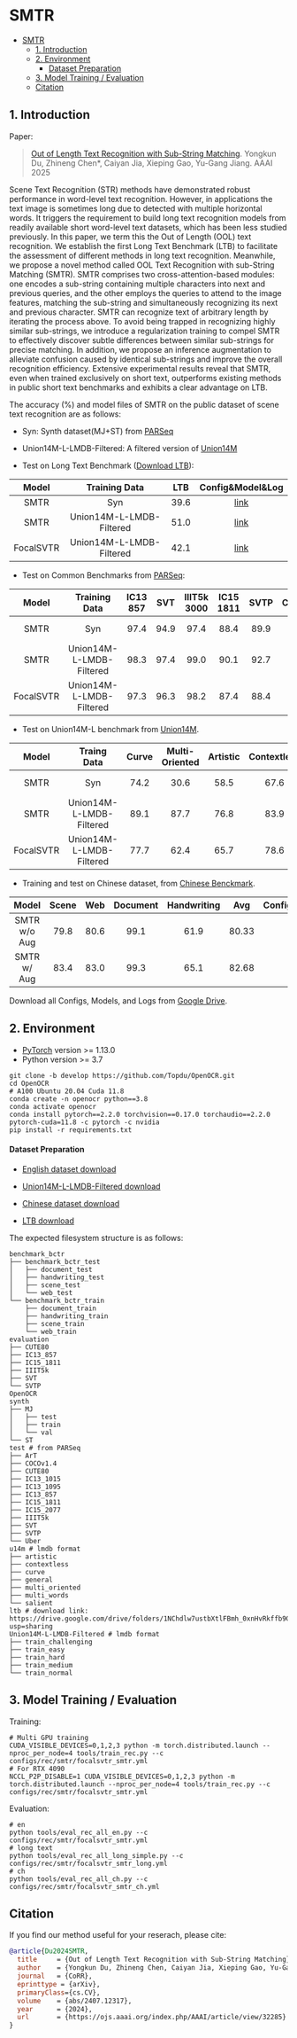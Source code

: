 # SMTR

- [SMTR](#smtr)
  - [1. Introduction](#1-introduction)
  - [2. Environment](#2-environment)
    - [Dataset Preparation](#dataset-preparation)
  - [3. Model Training / Evaluation](#3-model-training--evaluation)
  - [Citation](#citation)

<a name="1"></a>

## 1. Introduction

Paper:

> [Out of Length Text Recognition with Sub-String Matching](https://ojs.aaai.org/index.php/AAAI/article/view/32285).
> Yongkun Du, Zhineng Chen\*, Caiyan Jia, Xieping Gao, Yu-Gang Jiang.
> AAAI 2025

<a name="model"></a>
Scene Text Recognition (STR) methods have demonstrated robust performance in word-level text recognition. However, in applications the text image is sometimes long due to detected with multiple horizontal words. It triggers the requirement to build long text recognition models from readily available short word-level text datasets, which has been less studied previously. In this paper, we term this the Out of Length (OOL) text recognition. We establish the first Long Text Benchmark (LTB) to facilitate the assessment of different methods in long text recognition. Meanwhile, we propose a novel method called OOL Text Recognition with sub-String Matching (SMTR). SMTR comprises two cross-attention-based modules: one encodes a sub-string containing multiple characters into next and previous queries, and the other employs the queries to attend to the image features, matching the sub-string and simultaneously recognizing its next and previous character. SMTR can recognize text of arbitrary length by iterating the process above. To avoid being trapped in recognizing highly similar sub-strings, we introduce a regularization training to compel SMTR to effectively discover subtle differences between similar sub-strings for precise matching. In addition, we propose an inference augmentation to alleviate confusion caused by identical sub-strings and improve the overall recognition efficiency. Extensive experimental results reveal that SMTR, even when trained exclusively on short text, outperforms existing methods in public short text benchmarks and exhibits a clear advantage on LTB.

The accuracy (%) and model files of SMTR on the public dataset of scene text recognition are as follows:

- Syn: Synth dataset(MJ+ST) from [PARSeq](https://github.com/baudm/parseq)

- Union14M-L-LMDB-Filtered: A filtered version of [Union14M](https://github.com/Mountchicken/Union14M/)

- Test on Long Text Benchmark ([Download LTB](https://drive.google.com/drive/folders/1NChdlw7ustbXtlFBmh_0xnHvRkffb9Ge?usp=sharing)):

|   Model   |      Training Data       | LTB  |                                        Config&Model&Log                                         |
| :-------: | :----------------------: | :--: | :---------------------------------------------------------------------------------------------: |
|   SMTR    |           Syn            | 39.6 |  [link](https://drive.google.com/drive/folders/11SplakPPOFDMhPixv7ABNgjeTg4jKyfU?usp=sharing)   |
|   SMTR    | Union14M-L-LMDB-Filtered | 51.0 | [link](https://drive.google.com/drive/folders/1-K5O0d0q9fhY5fJvU6nn5fFFtSMnbE_-?usp=drive_link) |
| FocalSVTR | Union14M-L-LMDB-Filtered | 42.1 |  [link](https://drive.google.com/drive/folders/100xF5wFr7xSCVBYM1h_0d_8xv5Qeqobp?usp=sharing)   |

- Test on Common Benchmarks from [PARSeq](https://github.com/baudm/parseq):

|   Model   |      Training Data       | IC13<br/>857 | SVT  | IIIT5k<br/>3000 | IC15<br/>1811 | SVTP | CUTE80 |  Avg  |    Config&Model&Log     |
| :-------: | :----------------------: | :----------: | :--: | :-------------: | :-----------: | :--: | :----: | :---: | :---------------------: |
|   SMTR    |           Syn            |     97.4     | 94.9 |      97.4       |     88.4      | 89.9 |  96.2  | 94.02 | Same as the above table |
|   SMTR    | Union14M-L-LMDB-Filtered |     98.3     | 97.4 |      99.0       |     90.1      | 92.7 |  97.9  | 95.90 | Same as the above table |
| FocalSVTR | Union14M-L-LMDB-Filtered |     97.3     | 96.3 |      98.2       |     87.4      | 88.4 |  96.2  | 93.97 | Same as the above table |

- Test on Union14M-L benchmark from [Union14M](https://github.com/Mountchicken/Union14M/).

|   Model   |       Traing Data        | Curve | Multi-<br/>Oriented | Artistic | Contextless | Salient | Multi-<br/>word | General |  Avg  |    Config&Model&Log     |
| :-------: | :----------------------: | :---: | :-----------------: | :------: | :---------: | :-----: | :-------------: | :-----: | :---: | :---------------------: |
|   SMTR    |           Syn            | 74.2  |        30.6         |   58.5   |    67.6     |  79.6   |      75.1       |  67.9   | 64.79 | Same as the above table |
|   SMTR    | Union14M-L-LMDB-Filtered | 89.1  |        87.7         |   76.8   |    83.9     |  84.6   |      89.3       |  83.7   | 85.00 | Same as the above table |
| FocalSVTR | Union14M-L-LMDB-Filtered | 77.7  |        62.4         |   65.7   |    78.6     |  71.6   |      81.3       |  79.2   | 73.80 | Same as the above table |

- Training and test on Chinese dataset, from [Chinese Benckmark](https://github.com/FudanVI/benchmarking-chinese-text-recognition).

|     Model     | Scene | Web  | Document | Handwriting |  Avg  |                                        Config&Model&Log                                         |
| :-----------: | :---: | :--: | :------: | :---------: | :---: | :---------------------------------------------------------------------------------------------: |
| SMTR  w/o Aug | 79.8  | 80.6 |   99.1   |    61.9     | 80.33 | [link](https://drive.google.com/drive/folders/1v8CK5GIu7wunnD5jFh2bLbusjyHeban5?usp=drive_link) |
|  SMTR w/ Aug  | 83.4  | 83.0 |   99.3   |    65.1     | 82.68 | [link](https://drive.google.com/drive/folders/1SQnwSm0bOBQ0eMKKD08F_4Blkjie_3la?usp=drive_link) |

Download all Configs, Models, and Logs from [Google Drive](https://drive.google.com/drive/folders/1dCuaWwCLP9xIHgy-7NtpeDLOvgk9NoKE?usp=drive_link).

<a name="2"></a>

## 2. Environment

- [PyTorch](http://pytorch.org/) version >= 1.13.0
- Python version >= 3.7

```shell
git clone -b develop https://github.com/Topdu/OpenOCR.git
cd OpenOCR
# A100 Ubuntu 20.04 Cuda 11.8
conda create -n openocr python==3.8
conda activate openocr
conda install pytorch==2.2.0 torchvision==0.17.0 torchaudio==2.2.0 pytorch-cuda=11.8 -c pytorch -c nvidia
pip install -r requirements.txt
```

#### Dataset Preparation

- [English dataset download](https://github.com/baudm/parseq)

- [Union14M-L-LMDB-Filtered download](https://drive.google.com/drive/folders/1OlDWJZgvd6s4S09S3IGeAI90jI0i7AB_?usp=sharing)

- [Chinese dataset download](https://github.com/fudanvi/benchmarking-chinese-text-recognition#download)

- [LTB download](https://drive.google.com/drive/folders/1NChdlw7ustbXtlFBmh_0xnHvRkffb9Ge?usp=sharing)

The expected filesystem structure is as follows:

```
benchmark_bctr
├── benchmark_bctr_test
│   ├── document_test
│   ├── handwriting_test
│   ├── scene_test
│   └── web_test
└── benchmark_bctr_train
    ├── document_train
    ├── handwriting_train
    ├── scene_train
    └── web_train
evaluation
├── CUTE80
├── IC13_857
├── IC15_1811
├── IIIT5k
├── SVT
└── SVTP
OpenOCR
synth
├── MJ
│   ├── test
│   ├── train
│   └── val
└── ST
test # from PARSeq
├── ArT
├── COCOv1.4
├── CUTE80
├── IC13_1015
├── IC13_1095
├── IC13_857
├── IC15_1811
├── IC15_2077
├── IIIT5k
├── SVT
├── SVTP
└── Uber
u14m # lmdb format
├── artistic
├── contextless
├── curve
├── general
├── multi_oriented
├── multi_words
└── salient
ltb # download link: https://drive.google.com/drive/folders/1NChdlw7ustbXtlFBmh_0xnHvRkffb9Ge?usp=sharing
Union14M-L-LMDB-Filtered # lmdb format
├── train_challenging
├── train_easy
├── train_hard
├── train_medium
└── train_normal
```

<a name="3"></a>

## 3. Model Training / Evaluation

Training:

```shell
# Multi GPU training
CUDA_VISIBLE_DEVICES=0,1,2,3 python -m torch.distributed.launch --nproc_per_node=4 tools/train_rec.py --c configs/rec/smtr/focalsvtr_smtr.yml
# For RTX 4090
NCCL_P2P_DISABLE=1 CUDA_VISIBLE_DEVICES=0,1,2,3 python -m torch.distributed.launch --nproc_per_node=4 tools/train_rec.py --c configs/rec/smtr/focalsvtr_smtr.yml
```

Evaluation:

```shell
# en
python tools/eval_rec_all_en.py --c configs/rec/smtr/focalsvtr_smtr.yml
# long text
python tools/eval_rec_all_long_simple.py --c configs/rec/smtr/focalsvtr_smtr_long.yml
# ch
python tools/eval_rec_all_ch.py --c configs/rec/smtr/focalsvtr_smtr_ch.yml
```

## Citation

If you find our method useful for your reserach, please cite:

```bibtex
@article{Du2024SMTR,
  title     = {Out of Length Text Recognition with Sub-String Matching},
  author    = {Yongkun Du, Zhineng Chen, Caiyan Jia, Xieping Gao, Yu-Gang Jiang},
  journal   = {CoRR},
  eprinttype = {arXiv},
  primaryClass={cs.CV},
  volume    = {abs/2407.12317},
  year      = {2024},
  url       = {https://ojs.aaai.org/index.php/AAAI/article/view/32285}
}
```
